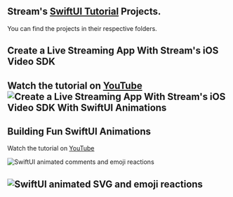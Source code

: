 ## Stream's [SwiftUI Tutorial](https://youtube.com/playlist?list=PLNBhvhkAJG6tJYnY-5oZ1JCp2fBNbVL_6) Projects.
You can find the projects in their respective folders. 

## Create a Live Streaming App With Stream's iOS Video SDK 

Watch the tutorial on [YouTube](https://youtu.be/SnWwDM1YXrc?si=_GEAnWOxvT_UTXai)
![Create a Live Streaming App With Stream's iOS Video SDK With SwiftUI Animations ](https://github.com/amosgyamfi/open-swiftui-animations/blob/master/AllGIF/amLiveFinal3.gif)
---
## Building Fun SwiftUI Animations
Watch the tutorial on [YouTube](https://www.youtube.com/playlist?list=PLNBhvhkAJG6tJYnY-5oZ1JCp2fBNbVL_6)

![SwiftUI animated comments and emoji reactions ](https://github.com/GetStream/swift-and-swiftui-tutorial-projects/blob/main/AnimatedEmojiReactions/FunEmojiReactions.gif)

![SwiftUI animated SVG and emoji reactions ](https://github.com/GetStream/swift-and-swiftui-tutorial-projects/blob/main/AnimatedEmojiReactions/emojiReactions1.gif)
---










